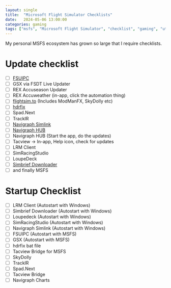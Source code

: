 ```yaml
---
layout: single
title:  "Microsoft Flight Simulator Checklists"
date:   2024-05-06 13:00:00
categories: gaming
tags: ["msfs", "Microsoft Flight Simulator", "checklist", "gaming", "utility"]
---
```


My personal MSFS ecosystem has grown so large that I require checklists.

# Update checklist

- [ ] [FSUIPC](http://www.fsuipc.com/)
- [ ] GSX via FSDT Live Updater
- [ ] REX Accuseason Updater
- [ ] REX Accuweather (in-app, click the automation thing)
- [ ] [flightsim.to](https://flightsim.to) (Includes ModManFX, SkyDolly etc)
- [ ] [hdrfix](https://github.com/bvibber/hdrfix/releases)
- [ ] Spad.Next
- [ ] TrackIR
- [ ] [Navigraph Simlink](https://navigraph.com/downloads)
- [ ] [Navigraph HUB](https://navigraph.com/downloads)
- [ ] Navigraph HUB (Start the app, do the updates)
- [ ] Tacview -> In-app, Help icon, check for updates
- [ ] LRM Client
- [ ] SimRacingStudio
- [ ] LoupeDeck
- [ ] [Simbrief Downloader](https://www.simbrief.com/home/index.php?page=fms-downloader)
- [ ] and finally MSFS

# Startup Checklist

- [ ] LRM Client (Autostart with Windows)
- [ ] Simbrief Downloader (Autostart with Windows)
- [ ] Loupedeck (Autostart with Windows)
- [ ] SimRacingStudio (Autostart with Windows)
- [ ] Navigraph Simlink (Autostart with Windows)
- [ ] FSUIPC (Autostart with MSFS)
- [ ] GSX (Autostart with MSFS)
- [ ] hdrfix bat file
- [ ] Tacview Bridge for MSFS
- [ ] SkyDolly
- [ ] TrackIR
- [ ] Spad.Next
- [ ] Tacview Bridge
- [ ] Navigraph Charts
